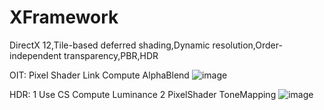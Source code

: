 # XFramework
DirectX 12,Tile-based deferred shading,Dynamic resolution,Order-independent transparency,PBR,HDR

OIT:
Pixel Shader Link Compute AlphaBlend
![image](https://github.com/sevecol/XFramework/blob/master/OIT.png)

HDR:
1 Use CS Compute Luminance
2 PixelShader ToneMapping
![image](https://github.com/sevecol/XFramework/blob/master/hdr.png)
